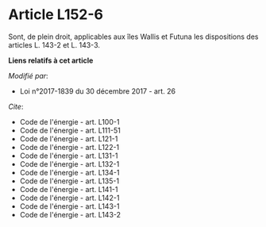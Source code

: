 # Article L152-6

Sont, de plein droit, applicables aux îles Wallis et Futuna les dispositions des articles L. 143-2 et L. 143-3.

**Liens relatifs à cet article**

_Modifié par_:

  - Loi n°2017-1839 du 30 décembre 2017 - art. 26

_Cite_:

  - Code de l'énergie - art. L100-1
  - Code de l'énergie - art. L111-51
  - Code de l'énergie - art. L121-1
  - Code de l'énergie - art. L122-1
  - Code de l'énergie - art. L131-1
  - Code de l'énergie - art. L132-1
  - Code de l'énergie - art. L134-1
  - Code de l'énergie - art. L135-1
  - Code de l'énergie - art. L141-1
  - Code de l'énergie - art. L142-1
  - Code de l'énergie - art. L143-1
  - Code de l'énergie - art. L143-2
